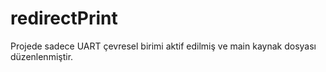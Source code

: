 # redirectPrint
Projede sadece UART çevresel birimi aktif edilmiş ve main kaynak dosyası düzenlenmiştir.
